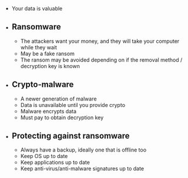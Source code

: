- Your data is valuable
- ## Ransomware
	- The attackers want your money, and they will take your computer while they wait
	- May be a fake ransom
	- The ransom may be avoided depending on if the removal method / decryption key is known
- ## Crypto-malware
	- A newer generation of malware
	- Data is unavailable until you provide crypto
	- Malware encrypts data
	- Must pay to obtain decryption key
- ## Protecting against ransomware
	- Always have a backup, ideally one that is offline too
	- Keep OS up to date
	- Keep applications up to date
	- Keep anti-virus/anti-malware signatures up to date

